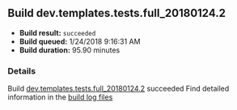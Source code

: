 ## Build dev.templates.tests.full_20180124.2
- **Build result:** `succeeded`
- **Build queued:** 1/24/2018 9:16:31 AM
- **Build duration:** 95.90 minutes
### Details
Build [dev.templates.tests.full_20180124.2](https://winappstudio.visualstudio.com/web/build.aspx?pcguid=a4ef43be-68ce-4195-a619-079b4d9834c2&builduri=vstfs%3a%2f%2f%2fBuild%2fBuild%2f24761) succeeded
Find detailed information in the [build log files](https://uwpctdiags.blob.core.windows.net/buildlogs/dev.templates.tests.full_20180124.2_logs.zip)
